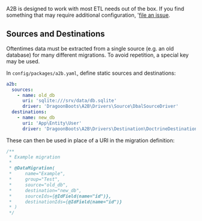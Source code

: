 A2B is designed to work with most ETL needs out of the box.  If you find
something that may require additional configuration,
'[file an issue](https://gitlab.com/DragoonBoots/a2b/issues).

Sources and Destinations
------------------------
Oftentimes data must be extracted from a single source (e.g. an old database)
for many different migrations.  To avoid repetition, a special key may be used.

In `config/packages/a2b.yaml`, define static sources and destinations:

```yaml
a2b:
  sources:
    - name: old_db
      uri: 'sqlite:///srv/data/db.sqlite'
      driver: 'DragoonBoots\A2B\Drivers\Source\DbalSourceDriver'
  destinations:
    - name: new_db
      uri: 'App\Entity\User'
      driver: 'DragoonBoots\A2B\Drivers\Destination\DoctrineDestinationDriver'
```  

These can then be used in place of a URI in the migration definition:

```php
/**
 * Example migration
 *
 * @DataMigration(
 *     name="Example",
 *     group="Test",
 *     source="old_db",
 *     destination="new_db",
 *     sourceIds={@IdField(name="id")},
 *     destinationIds={@IdField(name="id")}
 * )
 */
```
